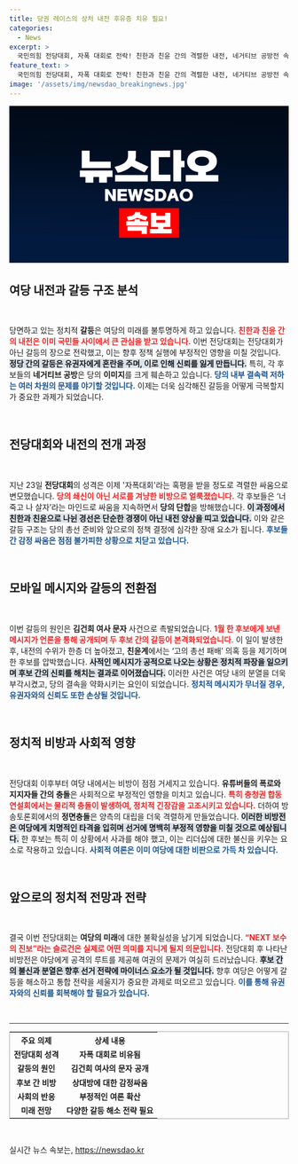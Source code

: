 ```yaml
---
title: 당권 레이스의 상처 내전 후유증 치유 필요!
categories:
  - News
excerpt: >
  국민의힘 전당대회, 자폭 대회로 전락! 친한과 친윤 간의 격렬한 내전, 네거티브 공방전 속에 결국 야당의 공격 기회만 제공했다. 강한 비판과 내부 갈등, 과연 신임 당대표가 이 난제를 해결할 수 있을까? 클릭하여 상세 내용을 확인하세요!
feature_text: >
  국민의힘 전당대회, 자폭 대회로 전락! 친한과 친윤 간의 격렬한 내전, 네거티브 공방전 속에 결국 야당의 공격 기회만 제공했다. 강한 비판과 내부 갈등, 과연 신임 당대표가 이 난제를 해결할 수 있을까? 클릭하여 상세 내용을 확인하세요!
image: '/assets/img/newsdao_breakingnews.jpg'
---
```


<p><img src="/assets/img/newsdao_breakingnews.jpg" alt="ranknews 속보" /></p>

<h2 data-ke-size="size26">여당 내전과 갈등 구조 분석</h2>

<p data-ke-size="size16">&nbsp;</p>

<p>당면하고 있는 정치적 <b>갈등</b>은 여당의 미래를 불투명하게 하고 있습니다. <b><span style="color: #ee2323;">친한과 친윤 간의 내전은 이미 국민들 사이에서 큰 관심을 받고 있습니다.</span></b> 이번 전당대회는 전당대회가 아닌 갈등의 장으로 전락했고, 이는 향후 정책 실행에 부정적인 영향을 미칠 것입니다. <b><span style="background-color: #21538527;">정당 간의 갈등은 유권자에게 혼란을 주며, 이로 인해 신뢰를 잃게 만듭니다.</span></b> 특히, 각 후보들의 <b>네거티브 공방</b>은 당의 <b>이미지</b>를 크게 훼손하고 있습니다. <b><span style="color: #1a5490;">당의 내부 결속력 저하는 여러 차원의 문제를 야기할 것입니다.</span></b> 이제는 더욱 심각해진 갈등을 어떻게 극복할지가 중요한 과제가 되었습니다.</p>

<p data-ke-size="size16">&nbsp;</p>

<h2 data-ke-size="size26">전당대회와 내전의 전개 과정</h2>

<p data-ke-size="size16">&nbsp;</p>

<p>지난 23일 <b>전당대회</b>의 성격은 이제 '자폭대회'라는 혹평을 받을 정도로 격렬한 싸움으로 변모했습니다. <b><span style="color: #ee2323;">당의 쇄신이 아닌 서로를 겨냥한 비방으로 얼룩졌습니다.</span></b> 각 후보들은 ‘너 죽고 나 살자’라는 마인드로 싸움을 지속하면서 <b>당의 단합</b>을 방해했습니다. <b><span style="background-color: #21538527;">이 과정에서 친한과 친윤으로 나뉜 경선은 단순한 경쟁이 아닌 내전 양상을 띠고 있습니다.</span></b> 이와 같은 갈등 구조는 당의 총선 준비와 앞으로의 정책 결정에 심각한 장애 요소가 됩니다. <b><span style="color: #1a5490;">후보들 간 감정 싸움은 점점 불가피한 상황으로 치닫고 있습니다.</span></b></p>

<p data-ke-size="size16">&nbsp;</p>

<h2 data-ke-size="size26">모바일 메시지와 갈등의 전환점</h2>

<p data-ke-size="size16">&nbsp;</p>

<p>이번 갈등의 원인은 <b>김건희 여사 문자</b> 사건으로 촉발되었습니다. <b><span style="color: #ee2323;">1월 한 후보에게 보낸 메시지가 언론을 통해 공개되며 두 후보 간의 갈등이 본격화되었습니다.</span></b> 이 일이 발생한 후, 내전의 수위가 한층 더 높아졌고, <b>친윤계</b>에서는 ‘고의 총선 패배’ 의혹 등을 제기하며 한 후보를 압박했습니다. <b><span style="background-color: #21538527;">사적인 메시지가 공적으로 나오는 상황은 정치적 파장을 일으키며 후보 간의 신뢰를 해치는 결과로 이어졌습니다.</span></b> 이러한 사건은 여당 내의 분열을 더욱 부각시켰고, 당의 결속을 약화시키는 요인이 되었습니다. <b><span style="color: #1a5490;">정치적 메시지가 무너질 경우, 유권자와의 신뢰도 또한 손상될 것입니다.</span></b></p>

<p data-ke-size="size16">&nbsp;</p>

<h2 data-ke-size="size26">정치적 비방과 사회적 영향</h2>

<p data-ke-size="size16">&nbsp;</p>

<p>전당대회 이후부터 여당 내에서는 비방이 점점 거세지고 있습니다. <b>유튜버들의 폭로와 지지자들 간의 충돌</b>은 사회적으로 부정적인 영향을 미치고 있습니다. <b><span style="color: #ee2323;">특히 충청권 합동연설회에서는 물리적 충돌이 발생하여, 정치적 긴장감을 고조시키고 있습니다.</span></b> 더하여 방송토론회에서의 <b>정면충돌</b>은 양측의 대립을 더욱 격렬하게 만들었습니다. <b><span style="background-color: #21538527;">이러한 비방전은 여당에게 치명적인 타격을 입히며 선거에 명백히 부정적 영향을 미칠 것으로 예상됩니다.</span></b> 한 후보는 특히 이 상황에서 사과를 해야 했고, 이는 리더십에 대한 불신을 키우는 요소로 작용하고 있습니다. <b><span style="color: #1a5490;">사회적 여론은 이미 여당에 대한 비판으로 가득 차 있습니다.</span></b></p>

<p data-ke-size="size16">&nbsp;</p>

<h2 data-ke-size="size26">앞으로의 정치적 전망과 전략</h2>

<p data-ke-size="size16">&nbsp;</p>

<p>결국 이번 전당대회는 <b>여당의 미래</b>에 대한 불확실성을 남기게 되었습니다. <b><span style="color: #ee2323;">“NEXT 보수의 진보”라는 슬로건은 실제로 어떤 의미를 지니게 될지 의문입니다.</span></b> 전당대회 후 나타난 비방전은 야당에게 공격의 루트를 제공해 여권의 문제가 여실히 드러났습니다. <b><span style="background-color: #21538527;">후보 간의 불신과 분열은 향후 선거 전략에 마이너스 요소가 될 것입니다.</span></b> 향후 여당은 어떻게 갈등을 해소하고 통합 전략을 세울지가 중요한 과제로 떠오르고 있습니다. <b><span style="color: #1a5490;">이를 통해 유권자와의 신뢰를 회복해야 할 필요가 있습니다.</span></b></p>

<p data-ke-size="size16">&nbsp;</p>

<hr style="height: 1px; border: none; background-color: #333;"/>

<table style="width: 100%; border-collapse: collapse; border: 1px solid #aaa;">
    <tr>
        <th style="text-align: center;">주요 의제</th>
        <th style="text-align: center;">상세 내용</th>
    </tr>
    <tr>
        <td style="text-align: center; height: 17px;"><b>전당대회 성격</b></td>
        <td style="text-align: center; height: 17px;"><b>자폭 대회로 비유됨</b></td>
    </tr>
    <tr>
        <td style="text-align: center; height: 17px;"><b>갈등의 원인</b></td>
        <td style="text-align: center; height: 17px;"><b>김건희 여사의 문자 공개</b></td>
    </tr>
    <tr>
        <td style="text-align: center; height: 17px;"><b>후보 간 비방</b></td>
        <td style="text-align: center; height: 17px;"><b>상대방에 대한 감정싸움</b></td>
    </tr>
    <tr>
        <td style="text-align: center; height: 17px;"><b>사회의 반응</b></td>
        <td style="text-align: center; height: 17px;"><b>부정적인 여론 확산</b></td>
    </tr>
    <tr>
        <td style="text-align: center; height: 17px;"><b>미래 전망</b></td>
        <td style="text-align: center; height: 17px;"><b>다양한 갈등 해소 전략 필요</b></td>
    </tr>
</table>

<p data-ke-size="size16">&nbsp;</p>
실시간 뉴스 속보는, <a href="https://newsdao.kr" rel="dofollow">https://newsdao.kr</a>


